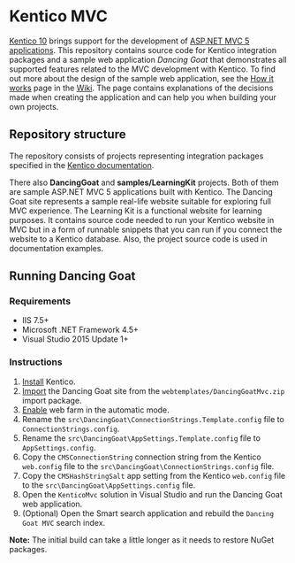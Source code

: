 # Kentico MVC

[Kentico 10](https://docs.kentico.com/k10/) brings support for the development of [ASP.NET MVC 5 applications](https://docs.kentico.com/x/zByzAw). This repository contains source code for Kentico integration packages and a sample web application _Dancing Goat_ that demonstrates all supported features related to the MVC development with Kentico. To find out more about the design of the sample web application, see the [How it works](https://github.com/Kentico/Mvc/wiki/how-it-works) page in the [Wiki](https://github.com/Kentico/Mvc/wiki). The page contains explanations of the decisions made when creating the application and can help you when building your own projects.

## Repository structure

The repository consists of projects representing integration packages specified in the [Kentico documentation](https://docs.kentico.com/x/0hyzAw).

There also **DancingGoat** and **samples/LearningKit** projects. Both of them are sample ASP.NET MVC 5 applications built with Kentico. The Dancing Goat site represents a sample real-life website suitable for exploring full MVC experience. The Learning Kit is a functional website for learning purposes. It contains source code needed to run your Kentico website in MVC but in a form of runnable snippets that you can run if you connect the website to a Kentico database. Also, the project source code is used in documentation examples.

## Running Dancing Goat

### Requirements

- IIS 7.5+
- Microsoft .NET Framework 4.5+
- Visual Studio 2015 Update 1+

### Instructions

1. [Install](https://docs.kentico.com/x/LhazAw) Kentico.
2. [Import](https://docs.kentico.com/x/BxezAw) the Dancing Goat site from the `webtemplates/DancingGoatMvc.zip` import package.
3. [Enable](https://docs.kentico.com/k10/configuring-kentico/optimizing-website-performance/setting-up-web-farms/configuring-web-farm-servers#Configuringwebfarmservers-Configuringwebfarmsautomatically) web farm in the automatic mode.
4. Rename the `src\DancingGoat\ConnectionStrings.Template.config` file to `ConnectionStrings.config`.
5. Rename the `src\DancingGoat\AppSettings.Template.config` file to `AppSettings.config`.
6. Copy the `CMSConnectionString` connection string from the Kentico `web.config` file to the `src\DancingGoat\ConnectionStrings.config` file.
7. Copy the `CMSHashStringSalt` app setting from the Kentico `web.config` file to the `src\DancingGoat\AppSettings.config` file.
8. Open the `KenticoMvc` solution in Visual Studio and run the Dancing Goat web application.
9. (Optional) Open the Smart search application and rebuild the `Dancing Goat MVC` search index. 

**Note:** The initial build can take a little longer as it needs to restore NuGet packages.
